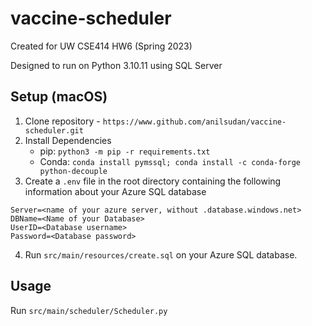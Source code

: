 # vaccine-scheduler

Created for UW CSE414 HW6 (Spring 2023)

Designed to run on Python 3.10.11 using SQL Server

## Setup (macOS)

1. Clone repository - `https://www.github.com/anilsudan/vaccine-scheduler.git`
2. Install Dependencies
    - pip: `python3 -m pip -r requirements.txt`
    - Conda: `conda install pymssql; conda install -c conda-forge python-decouple`
3. Create a `.env` file in the root directory containing the following information about your Azure SQL database
```commandline
Server=<name of your azure server, without .database.windows.net>
DBName=<Name of your Database>
UserID=<Database username>
Password=<Database password>
```
4. Run `src/main/resources/create.sql` on your Azure SQL database.

## Usage

Run `src/main/scheduler/Scheduler.py`

